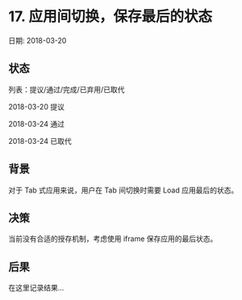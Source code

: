 # 17. 应用间切换，保存最后的状态

日期: 2018-03-20

## 状态

列表：提议/通过/完成/已弃用/已取代

2018-03-20 提议

2018-03-24 通过

2018-03-24 已取代

## 背景

对于 Tab 式应用来说，用户在 Tab 间切换时需要 Load 应用最后的状态。

## 决策

当前没有合适的授存机制，考虑使用 iframe 保存应用的最后状态。

## 后果

在这里记录结果...
